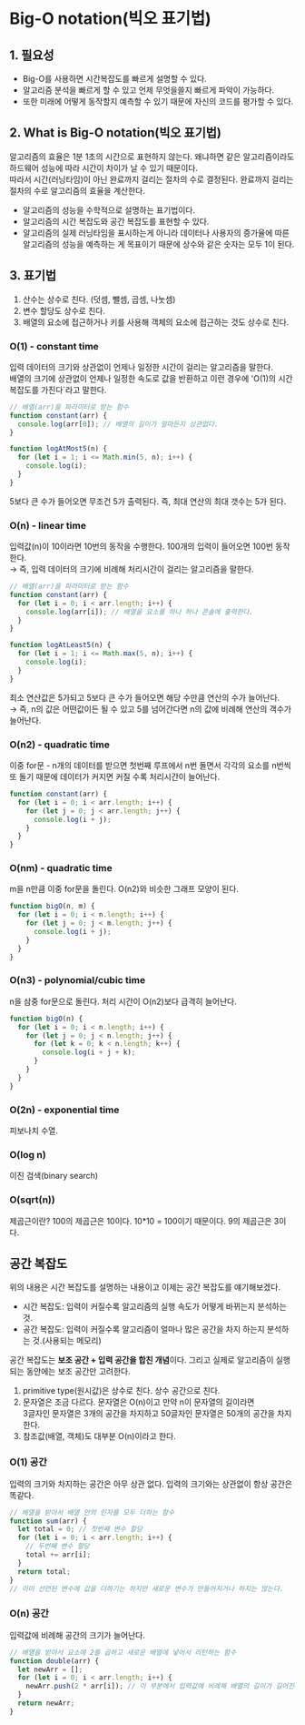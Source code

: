 # Big-O notation(빅오 표기법)

## 1. 필요성

- Big-O를 사용하면 시간복잡도를 빠르게 설명할 수 있다.
- 알고리즘 분석을 빠르게 할 수 있고 언제 무엇을쓸지 빠르게 파악이 가능하다.
- 또한 미래에 어떻게 동작할지 예측할 수 있기 때문에 자신의 코드를 평가할 수 있다.

## 2. What is Big-O notation(빅오 표기법)

알고리즘의 효율은 1분 1초의 시간으로 표현하지 않는다. 왜냐하면 같은 알고리즘이라도 하드웨어 성능에 따라 시간이 차이가 날 수 있기 때문이다.  
따라서 시간(러닝타임)이 아닌 완료까지 걸리는 절차의 수로 결정된다. 완료까지 걸리는 절차의 수로 알고리즘의 효율을 계산한다.

- 알고리즘의 성능을 수학적으로 설명하는 표기법이다.
- 알고리즘의 시간 복잡도와 공간 복잡도를 표현할 수 있다.
- 알고리즘의 실제 러닝타임을 표시하는게 아니라 데이터나 사용자의 증가율에 따른 알고리즘의 성능을 예측하는 게 목표이기 때문에 상수와 같은 숫자는 모두 1이 된다.

## 3. 표기법

1. 산수는 상수로 친다. (덧셈, 뺄셈, 곱셈, 나눗셈)
2. 변수 할당도 상수로 친다.
3. 배열의 요소에 접근하거나 키를 사용해 객체의 요소에 접근하는 것도 상수로 친다.

### O(1) - constant time

입력 데이터의 크기와 상관없이 언제나 일정한 시간이 걸리는 알고리즘을 말한다.  
배열의 크기에 상관없이 언제나 일정한 속도로 값을 반환하고 이런 경우에 'O(1)의 시간 복잡도를 가진다`라고 말한다.

```javascript
// 배열(arr)을 파라미터로 받는 함수
function constant(arr) {
  console.log(arr[0]); // 배열의 길이가 얼마든지 상관없다.
}
```

```javascript
function logAtMost5(n) {
  for (let i = 1; i <= Math.min(5, n); i++) {
    console.log(i);
  }
}
```

5보다 큰 수가 들어오면 무조건 5가 출력된다. 즉, 최대 연산의 최대 갯수는 5가 된다.

### O(n) - linear time

입력값(n)이 10이라면 10번의 동작을 수행한다. 100개의 입력이 들어오면 100번 동작한다.  
&rarr; 즉, 입력 데이터의 크기에 비례해 처리시간이 걸리는 알고리즘을 말한다.

```javascript
// 배열(arr)을 파라미터로 받는 함수
function constant(arr) {
  for (let i = 0; i < arr.length; i++) {
    console.log(arr[i]); // 배열을 요소를 하나 하나 콘솔에 출력한다.
  }
}
```

```javascript
function logAtLeast5(n) {
  for (let i = 1; i <= Math.max(5, n); i++) {
    console.log(i);
  }
}
```

최소 연산값은 5가되고 5보다 큰 수가 들어오면 해당 수만큼 연산의 수가 늘어난다.  
&rarr; 즉, n의 값은 어떤값이든 될 수 있고 5를 넘어간다면 n의 값에 비례해 연산의 객수가 늘어난다.

### O(n2) - quadratic time

이중 for문 - n개의 데이터를 받으면 첫번째 루프에서 n번 돌면서 각각의 요소를 n번씩 또 돌기 때문에
데이터가 커지면 커질 수록 처리시간이 늘어난다.

```javascript
function constant(arr) {
  for (let i = 0; i < arr.length; i++) {
    for (let j = 0; j < arr.length; j++) {
      console.log(i + j);
    }
  }
}
```

### O(nm) - quadratic time

m을 n만큼 이중 for문을 돌린다. O(n2)와 비슷한 그래프 모양이 된다.

```javascript
function bigO(n, m) {
  for (let i = 0; i < n.length; i++) {
    for (let j = 0; j < m.length; j++) {
      console.log(i + j);
    }
  }
}
```

### O(n3) - polynomial/cubic time

n을 삼중 for문으로 돌린다. 처리 시간이 O(n2)보다 급격히 늘어난다.

```javascript
function bigO(n) {
  for (let i = 0; i < n.length; i++) {
    for (let j = 0; j < n.length; j++) {
      for (let k = 0; k < n.length; k++) {
        console.log(i + j + k);
      }
    }
  }
}
```

### O(2n) - exponential time

피보나치 수열.

### O(log n)

이진 검색(binary search)

### O(sqrt(n))

제곱근이란? 100의 제곱근은 10이다. 10\*10 = 100이기 때문이다. 9의 제곱근은 3이다.

## 공간 복잡도

위의 내용은 시간 복잡도를 설명하는 내용이고 이제는 공간 복잡도를 얘기해보겠다.

- 시간 복잡도: 입력이 커질수록 알고리즘의 실행 속도가 어떻게 바뀌는지 분석하는 것.
- 공간 복잡도: 입력이 커질수록 알고리즘이 얼마나 많은 공간을 차지 하는지 분석하는 것.(사용되는 메모리)

공간 복잡도는 **보조 공간 + 입력 공간을 합친 개념**이다. 그리고 실제로 알고리즘이 실행되는 동안에는 보조 공간만 고려한다.

1. primitive type(원시값)은 상수로 친다. 상수 공간으로 친다.
2. 문자열은 조금 다르다. 문자열은 O(n)이고 만약 n이 문자열의 길이라면  
   3글자인 문자열은 3개의 공간을 차지하고 50글자인 문자열은 50개의 공간을 차지한다.
3. 참조값(배열, 객체)도 대부분 O(n)이라고 한다.

### O(1) 공간

입력의 크기와 차지하는 공간은 아무 상관 없다. 입력의 크기와는 상관없이 항상 공간은 똑같다.

```javascript
// 배열을 받아서 배열 안의 인자를 모두 더하는 함수
function sum(arr) {
  let total = 0; // 첫번째 변수 할당
  for (let i = 0; i < arr.length; i++) {
    // 두번째 변수 할당
    total += arr[i];
  }
  return total;
}
// 이미 선언된 변수에 값을 더하기는 하지만 새로운 변수가 만들어지거나 하지는 않는다.
```

### O(n) 공간

입력값에 비례해 공간의 크기가 늘어난다.

```javascript
// 배열을 받아서 요소에 2를 곱하고 새로운 배열에 넣어서 리턴하는 함수
function double(arr) {
  let newArr = [];
  for (let i = 0; i < arr.length; i++) {
    newArr.push(2 * arr[i]); // 이 부분에서 입력값에 비례해 배열의 길이가 길어진다.
  }
  return newArr;
}
```
